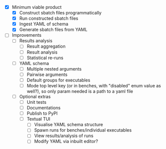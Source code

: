 - [x] Minimum viable product
  - [x] Construct sbatch files programmatically
  - [x] Run constructed sbatch files
  - [x] Ingest YAML of schema
  - [x] Generate sbatch files from YAML
- [ ] Improvements
  - [ ] Results analysis
    - [ ] Result aggregation
    - [ ] Result analysis
    - [ ] Statistical re-runs
  - [ ] YAML schema
    - [ ] Multiple nested arguments
    - [ ] Pairwise arguments
    - [ ] Default groups for executables
    - [ ] Mode top level key (or in benches, with "disabled" enum value as well?), so only param needed is a path to a yaml file
  - [ ] Optional extras
    - [ ] Unit tests
    - [ ] Documentations
    - [ ] Publish to PyPI
    - [ ] Textual TUI
      - [ ] Visualise YAML schema structure
      - [ ] Spawn runs for benches/individual executables
      - [ ] View results/analysis of runs
      - [ ] Modify YAML via inbuilt editor?
